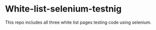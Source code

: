 # White-list-selenium-testnig
This repo includes all three white list pages testing code using selenium. 
